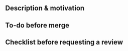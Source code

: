 <!---

Provide a short summary in the Title above. Examples of good PR titles:

* "Feature: add so-and-so models"

* "Fix: deduplicate such-and-such"

* "Update: xyz version 0.13.0"

-->

## Description & motivation

<!---

Describe your changes, and why you're making them. Is this linked to an open

issue, a Trello card, or another pull request? Link it here.

-->

## To-do before merge

<!---

(Optional -- remove this section if not needed)

Include any notes about things that need to happen before this PR is merged, e.g.:

- [ ] Change the base branch

- [ ] Update dbt Cloud jobs

- [ ] Ensure PR #56 is merged

-->

## Checklist before requesting a review
<!---
- [ ] I have performed a self-review of my code
- [ ] If it is a core feature, I have added thorough tests.
- [ ] My pull request represents one logical piece of work.
- [ ] My commits are related to the pull request and look clean.

-->
